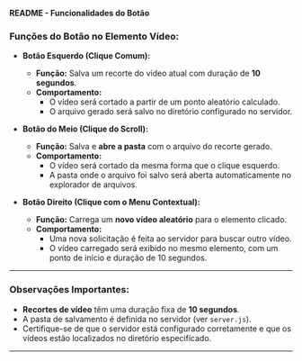 **README - Funcionalidades do Botão**

### Funções do Botão no Elemento Vídeo:

- **Botão Esquerdo (Clique Comum):**

  - **Função:** Salva um recorte do vídeo atual com duração de **10 segundos**.
  - **Comportamento:**
    - O vídeo será cortado a partir de um ponto aleatório calculado.
    - O arquivo gerado será salvo no diretório configurado no servidor.

- **Botão do Meio (Clique do Scroll):**

  - **Função:** Salva e **abre a pasta** com o arquivo do recorte gerado.
  - **Comportamento:**
    - O vídeo será cortado da mesma forma que o clique esquerdo.
    - A pasta onde o arquivo foi salvo será aberta automaticamente no explorador de arquivos.

- **Botão Direito (Clique com o Menu Contextual):**
  - **Função:** Carrega um **novo vídeo aleatório** para o elemento clicado.
  - **Comportamento:**
    - Uma nova solicitação é feita ao servidor para buscar outro vídeo.
    - O vídeo carregado será exibido no mesmo elemento, com um ponto de início e duração de 10 segundos.

---

### Observações Importantes:

- **Recortes de vídeo** têm uma duração fixa de **10 segundos**.
- A pasta de salvamento é definida no servidor (ver `server.js`).
- Certifique-se de que o servidor está configurado corretamente e que os vídeos estão localizados no diretório especificado.

---
